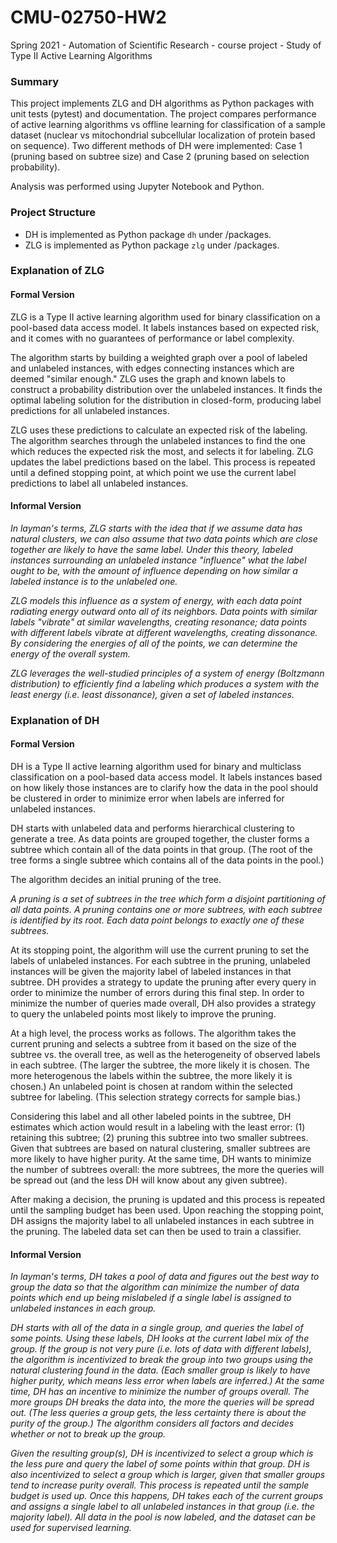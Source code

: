 # CMU-02750-HW2
Spring 2021 - Automation of Scientific Research - course project - Study of Type II Active Learning Algorithms

### Summary
This project implements ZLG and DH algorithms as Python packages with unit tests (pytest) and documentation. The project 
compares performance of active learning algorithms vs offline learning for classification of a sample dataset (nuclear 
vs mitochondrial subcellular localization of protein based on sequence). Two different methods of DH were implemented: 
Case 1 (pruning based on subtree size) and Case 2 (pruning based on selection probability).

Analysis was performed using Jupyter Notebook and Python.


### Project Structure
- DH is implemented as Python package `dh` under /packages.
- ZLG is implemented as Python package `zlg` under /packages.

### Explanation of ZLG
#### Formal Version
ZLG is a Type II active learning algorithm used for binary classification on a pool-based data access model. It 
labels instances based on expected risk, and it comes with no guarantees of performance or label complexity.

The algorithm starts by building a weighted graph over a pool of labeled and unlabeled instances, with edges connecting 
instances which are deemed "similar enough." ZLG uses the graph and known labels to construct a probability 
distribution over the unlabeled instances. It finds the optimal labeling solution for the distribution in closed-form,
producing label predictions for all unlabeled instances.

ZLG uses these predictions to calculate an expected risk of the labeling. The algorithm searches through the unlabeled 
instances to find the one which reduces the expected risk the most, and selects it for labeling. ZLG updates the label
predictions based on the label. This process is 
repeated until a defined stopping point, at which point we use the current label predictions to label all unlabeled 
instances.

#### Informal Version
*In layman's terms, ZLG starts with the idea that if we assume data has natural clusters, we can also assume that 
two data points which are close together are likely to have the same label. Under this theory, labeled instances 
surrounding an unlabeled instance "influence" what the label ought to be, with the amount of influence depending on 
how similar a labeled instance is to the unlabeled one.* 

*ZLG models this influence as a system of energy, with each data point radiating energy outward onto all of its 
neighbors. Data points with similar labels "vibrate" at similar wavelengths, creating resonance; data points 
with different labels vibrate at different wavelengths, creating dissonance. By considering the energies of all 
of the points, we can determine the energy of the overall system.*

*ZLG leverages the well-studied principles of a system of energy (Boltzmann distribution) to efficiently find a 
labeling which produces a system with the least energy (i.e. least dissonance), given a set of labeled instances.*


### Explanation of DH
#### Formal Version
DH is a Type II active learning algorithm used for binary and multiclass classification on a pool-based data access 
model. It labels instances based on how likely those instances are to clarify how the data in the pool should be 
clustered in order to minimize error when labels are inferred for unlabeled instances.

DH starts with unlabeled data and performs hierarchical clustering to generate a tree. As data points are grouped 
together, the cluster forms a subtree which contain all of the data points in that group. (The root of the tree forms 
a single subtree which contains all of the data points in the pool.)

The algorithm decides an initial pruning of the tree.

*A pruning is a set of subtrees in the tree which form a disjoint partitioning of all data points. A pruning contains 
one or more subtrees, with each subtree is identified by its root. Each data point belongs to exactly one of these 
subtrees.*

At its stopping point, the algorithm will use the current pruning to set the labels of unlabeled instances. For each
subtree in the pruning, unlabeled instances will be given the majority label of labeled instances in that subtree. DH 
provides a strategy to update the pruning after every query in order to minimize the number of errors during this final 
step.
In order to minimize the 
number of queries made overall, DH also provides a strategy to query the unlabeled points most likely to improve the 
pruning. 

At a high level, the process works as follows. The algorithm takes the current pruning and selects a subtree from it 
based on the size of the subtree vs. the overall tree, as well as the heterogeneity of observed labels in each subtree. (The larger the subtree, the more likely it is 
chosen. The more heterogenous the labels within the subtree, the more likely it is chosen.) An unlabeled point is chosen
at random within the selected subtree for labeling. (This selection strategy corrects for sample bias.) 

Considering this label and all other labeled points in the subtree, DH estimates which action would result in a labeling 
with the least error: (1) retaining this subtree; (2) pruning this subtree into two smaller 
subtrees. Given that subtrees are based on natural clustering, smaller subtrees are more likely to have higher purity.
At the same time, DH wants to minimize the number of subtrees overall: the more subtrees, the more the queries will be 
spread out (and the less DH will know about any given subtree).

After making a decision, the pruning is updated and this process is repeated until the sampling budget has been used. 
Upon reaching the stopping point, DH assigns the majority label to all unlabeled instances in each subtree in the 
pruning. The labeled data set can then be used to train a classifier.


#### Informal Version
*In layman's terms, DH takes a pool of data and figures out the best way to group the data so that the algorithm can 
minimize the number of data points which end up being mislabeled if a single label is assigned to unlabeled
instances in each group.*

*DH starts with all of the data in a single group, and queries the label of some points. Using these labels, DH looks at
the current label mix of the group. If the group is not very pure (i.e. lots of data with different labels), the 
algorithm is incentivized to break the group into two groups using the natural clustering found in the data. (Each 
smaller group is likely 
to have higher purity, which means less error when labels are inferred.) At the same time, DH has an incentive to 
minimize the number of groups overall. The more groups 
DH breaks the data
into, the more the queries will be spread out. (The less queries a group gets, the less certainty there is about the 
purity of the group.) The algorithm considers all factors and decides whether or not to break up the group.*

*Given the resulting group(s), DH is incentivized to select a group which is the less pure and query the label of some
points within that group. DH is also incentivized to select a group which is larger, given that smaller groups tend to 
increase purity overall. This process is repeated until the sample budget is used up. Once this happens, DH takes each of the current groups and assigns
a single label to all unlabeled instances in that group (i.e. the majority label). All data in the 
pool is now labeled, and the dataset can be used for supervised learning.*




























